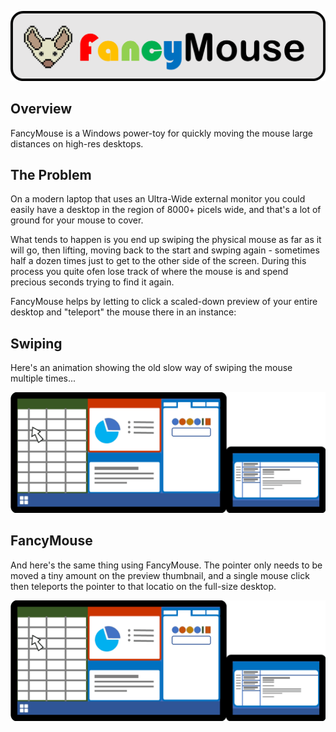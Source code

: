 ![](wiki/images/fancymouse-banner.png)

## Overview

FancyMouse is a Windows power-toy for quickly moving the mouse large distances on high-res desktops.


## The Problem

On a modern laptop that uses an Ultra-Wide external monitor you could easily have a desktop in the region of 8000+ picels wide, and that's a lot of ground for your mouse to cover.

What tends to happen is you end up swiping the physical mouse as far as it will go, then lifting, moving back to the start and swping again - sometimes half a dozen times just to get to the other side of the screen. During this process you quite ofen lose track of where the mouse is and spend precious seconds trying to find it again.

FancyMouse helps by letting to click a scaled-down preview of your entire desktop and "teleport" the mouse there in an instance:

## Swiping

Here's an animation showing the old slow way of swiping the mouse multiple times...

![Swiping a mouse multiple times to move across a large monitor setup](wiki/images/swipe.gif)


## FancyMouse

And here's the same thing using FancyMouse. The pointer only needs to be moved a tiny amount on the preview thumbnail, and a single mouse click then teleports the pointer to that locatio on the full-size desktop.

![Using FancyMouse to instantly teleport across a large monitor setup](wiki/images/fancy.gif)
